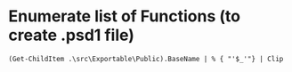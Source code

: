 # Enumerate list of Functions (to create .psd1 file)
`(Get-ChildItem .\src\Exportable\Public).BaseName | % { "'$_'"} | Clip`
